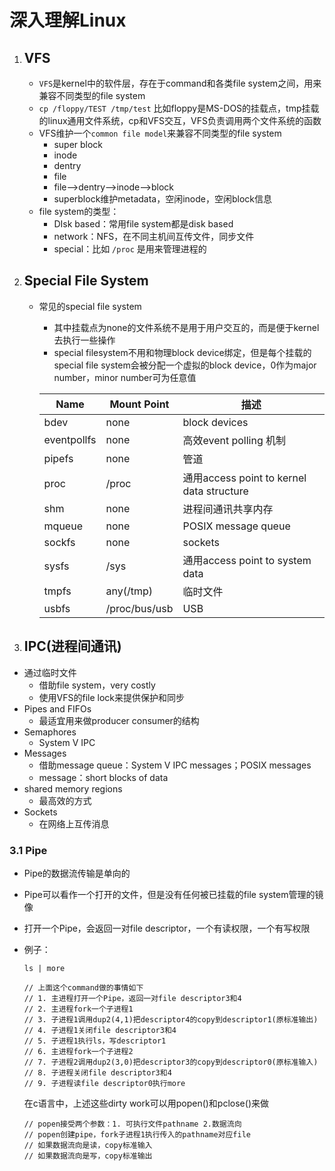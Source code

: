 # 深入理解Linux

1. ## VFS

   - `VFS`是kernel中的软件层，存在于command和各类file system之间，用来兼容不同类型的file system
   - `cp /floppy/TEST /tmp/test` 比如floppy是MS-DOS的挂载点，tmp挂载的linux通用文件系统，cp和VFS交互，VFS负责调用两个文件系统的函数
   - VFS维护一个`common file model`来兼容不同类型的file system
     - super block
     - inode
     - dentry
     - file
     - file-->dentry-->inode-->block
     - superblock维护metadata，空闲inode，空闲block信息
   - file system的类型：
     - DIsk based：常用file system都是disk based
     - network：NFS，在不同主机间互传文件，同步文件
     - special：比如 `/proc` 是用来管理进程的

2. ## Special File System

   - 常见的special file system

     - 其中挂载点为none的文件系统不是用于用户交互的，而是便于kernel去执行一些操作
     - special filesystem不用和物理block device绑定，但是每个挂载的special file system会被分配一个虚拟的block device，0作为major number，minor number可为任意值

     | Name        | Mount Point   | 描述                                      |
     | ----------- | ------------- | ----------------------------------------- |
     | bdev        | none          | block devices                             |
     | eventpollfs | none          | 高效event polling 机制                    |
     | pipefs      | none          | 管道                                      |
     | proc        | /proc         | 通用access point to kernel data structure |
     | shm         | none          | 进程间通讯共享内存                        |
     | mqueue      | none          | POSIX message queue                       |
     | sockfs      | none          | sockets                                   |
     | sysfs       | /sys          | 通用access point to system data           |
     | tmpfs       | any(/tmp)     | 临时文件                                  |
     | usbfs       | /proc/bus/usb | USB                                       |

     

3. ## IPC(进程间通讯)

- 通过临时文件
  - 借助file system，very costly
  - 使用VFS的file lock来提供保护和同步
- Pipes and FIFOs
  - 最适宜用来做producer consumer的结构
- Semaphores
  - System V IPC
- Messages
  - 借助message queue：System V IPC messages；POSIX messages
  - message：short blocks of data
- shared memory regions
  - 最高效的方式
- Sockets
  - 在网络上互传消息



### 	3.1 Pipe

- Pipe的数据流传输是单向的

- Pipe可以看作一个打开的文件，但是没有任何被已挂载的file system管理的镜像

- 打开一个Pipe，会返回一对file descriptor，一个有读权限，一个有写权限

- 例子：

  ```shell
  ls | more
  
  // 上面这个command做的事情如下
  // 1. 主进程打开一个Pipe，返回一对file descriptor3和4
  // 2. 主进程fork一个子进程1
  // 3. 子进程1调用dup2(4,1)把descriptor4的copy到descriptor1(原标准输出)
  // 4. 子进程1关闭file descriptor3和4
  // 5. 子进程1执行ls，写descriptor1
  // 6. 主进程fork一个子进程2
  // 7. 子进程2调用dup2(3,0)把descriptor3的copy到descriptor0(原标准输入)
  // 8. 子进程关闭file descriptor3和4
  // 9. 子进程读file descriptor0执行more
  ```

  在c语言中，上述这些dirty work可以用popen()和pclose()来做

  ```
  // popen接受两个参数：1. 可执行文件pathname 2.数据流向
  // popen创建pipe，fork子进程1执行传入的pathname对应file
  // 如果数据流向是读，copy标准输入
  // 如果数据流向是写，copy标准输出
  ```

  

